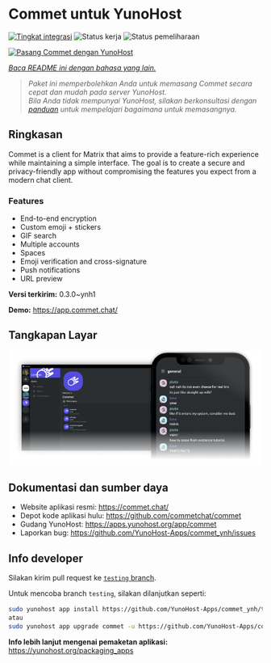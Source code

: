 <!--
N.B.: README ini dibuat secara otomatis oleh <https://github.com/YunoHost/apps/tree/master/tools/readme_generator>
Ini TIDAK boleh diedit dengan tangan.
-->

# Commet untuk YunoHost

[![Tingkat integrasi](https://dash.yunohost.org/integration/commet.svg)](https://ci-apps.yunohost.org/ci/apps/commet/) ![Status kerja](https://ci-apps.yunohost.org/ci/badges/commet.status.svg) ![Status pemeliharaan](https://ci-apps.yunohost.org/ci/badges/commet.maintain.svg)

[![Pasang Commet dengan YunoHost](https://install-app.yunohost.org/install-with-yunohost.svg)](https://install-app.yunohost.org/?app=commet)

*[Baca README ini dengan bahasa yang lain.](./ALL_README.md)*

> *Paket ini memperbolehkan Anda untuk memasang Commet secara cepat dan mudah pada server YunoHost.*  
> *Bila Anda tidak mempunyai YunoHost, silakan berkonsultasi dengan [panduan](https://yunohost.org/install) untuk mempelajari bagaimana untuk memasangnya.*

## Ringkasan

Commet is a client for Matrix that aims to provide a feature-rich experience while maintaining a simple interface. The goal is to create a secure and privacy-friendly app without compromising the features you expect from a modern chat client.

### Features

- End-to-end encryption
- Custom emoji + stickers
- GIF search
- Multiple accounts
- Spaces
- Emoji verification and cross-signature
- Push notifications
- URL preview


**Versi terkirim:** 0.3.0~ynh1

**Demo:** <https://app.commet.chat/>

## Tangkapan Layar

![Tangkapan Layar pada Commet](./doc/screenshots/screenshot.png)

## Dokumentasi dan sumber daya

- Website aplikasi resmi: <https://commet.chat/>
- Depot kode aplikasi hulu: <https://github.com/commetchat/commet>
- Gudang YunoHost: <https://apps.yunohost.org/app/commet>
- Laporkan bug: <https://github.com/YunoHost-Apps/commet_ynh/issues>

## Info developer

Silakan kirim pull request ke [`testing` branch](https://github.com/YunoHost-Apps/commet_ynh/tree/testing).

Untuk mencoba branch `testing`, silakan dilanjutkan seperti:

```bash
sudo yunohost app install https://github.com/YunoHost-Apps/commet_ynh/tree/testing --debug
atau
sudo yunohost app upgrade commet -u https://github.com/YunoHost-Apps/commet_ynh/tree/testing --debug
```

**Info lebih lanjut mengenai pemaketan aplikasi:** <https://yunohost.org/packaging_apps>
